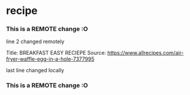 # recipe 
### This is a REMOTE change :O
line 2 changed remotely

Title: BREAKFAST EASY RECIEPE
Source: https://www.allrecipes.com/air-fryer-waffle-egg-in-a-hole-7377995

last line changed locally
### This is a REMOTE change :O

